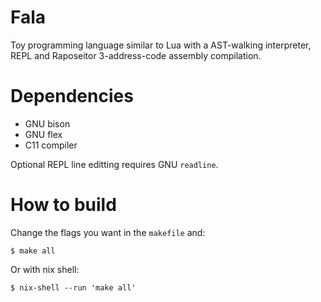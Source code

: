 # Fala

Toy programming language similar to Lua with a AST-walking interpreter, REPL and Raposeitor 3-address-code assembly compilation.

# Dependencies

- GNU bison
- GNU flex
- C11 compiler

Optional REPL line editting requires GNU `readline`.

# How to build

Change the flags you want in the `makefile` and:

``` console
$ make all
```

Or with nix shell:

``` console
$ nix-shell --run 'make all'
```
